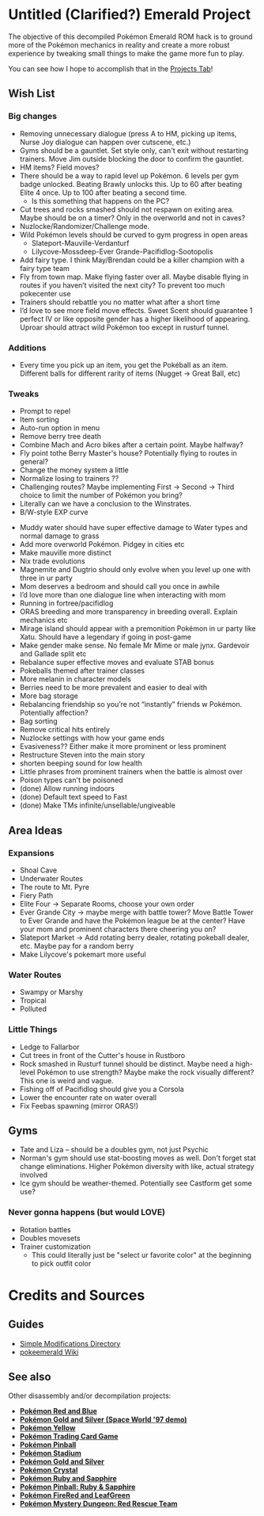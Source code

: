 # Untitled (Clarified?) Emerald Project

The objective of this decompiled Pokémon Emerald ROM hack is to ground more of the Pokémon mechanics in reality and create a more robust experience by tweaking small things to make the game more fun to play.

You can see how I hope to accomplish that in the [Projects Tab](https://github.com/descripteur/untitled-emerald-project/projects/)!

## Wish List
### Big changes
* Removing unnecessary dialogue (press A to HM, picking up items, Nurse Joy dialogue can happen over cutscene, etc.)
* Gyms should be a gauntlet. Set style only, can't exit without restarting trainers. Move Jim outside blocking the door to confirm the gauntlet.
* HM items? Field moves?
* There should be a way to rapid level up Pokémon. 6 levels per gym badge unlocked. Beating Brawly unlocks this. Up to 60 after beating Elite 4 once. Up to 100 after beating a second time.
  *  Is this something that happens on the PC?
* Cut trees and rocks smashed should not respawn on exiting area. Maybe should be on a timer? Only in the overworld and not in caves?
* Nuzlocke/Randomizer/Challenge mode.
* Wild Pokémon levels should be curved to gym progress in open areas 
  * Slateport-Mauville-Verdanturf
  * Lilycove-Mossdeep-Ever Grande-Pacifidlog-Sootopolis
* Add fairy type. I think May/Brendan could be a killer champion with a fairy type team
* Fly from town map. Make flying faster over all. Maybe disable flying in routes if you haven’t visited the next city? To prevent too much pokecenter use
* Trainers should rebattle you no matter what after a short time
* I’d love to see more field move effects. Sweet Scent should guarantee 1 perfect IV or like opposite gender has a higher likelihood of appearing. Uproar should attract wild Pokémon too except in rusturf tunnel. 

### Additions
* Every time you pick up an item, you get the Pokéball as an item. Different balls for different rarity of items (Nugget → Great Ball, etc)


### Tweaks
* Prompt to repel
* Item sorting
* Auto-run option in menu
* Remove berry tree death
* Combine Mach and Acro bikes after a certain point. Maybe halfway?
* Fly point tothe Berry Master's house? Potentially flying to routes in general?
* Change the money system a little
* Normalize losing to trainers ?? 
* Challenging routes? Maybe implementing First → Second → Third choice to limit the number of Pokémon you bring?
* Literally can we have a conclusion to the Winstrates.
* B/W-style EXP curve
- Muddy water should have super effective damage to Water types and normal damage to grass
- Add more overworld Pokémon. Pidgey in cities etc
- Make mauville more distinct
- Nix trade evolutions 
- Magnemite and Dugtrio should only evolve when you level up one with three in ur party
- Mom deserves a bedroom and should call you once in awhile
- I’d love more than one dialogue line when interacting with mom
- Running in fortree/pacifidlog
- ORAS breeding and more transparency in breeding overall. Explain mechanics etc
- Mirage island should appear with a premonition Pokémon in ur party like Xatu. Should have a legendary if going in post-game
- Make gender make sense. No female Mr Mime or male jynx. Gardevoir and Gallade split etc
- Rebalance super effective moves and evaluate STAB bonus
- Pokeballs themed after trainer classes
- More melanin in character models
- Berries need to be more prevalent and easier to deal with
- More bag storage
- Rebalancing friendship so you’re not “instantly” friends w Pokémon. Potentially affection?
- Bag sorting
- Remove critical hits entirely
- Nuzlocke settings with how your game ends
- Evasiveness?? Either make it more prominent or less prominent
- Restructure Steven into the main story
- shorten beeping sound for low health
- Little phrases from prominent trainers when the battle is almost over
- Poison types can't be poisoned
- (done) Allow running indoors
- (done) Default text speed to Fast
- (done) Make TMs infinite/unsellable/ungiveable

## Area Ideas
### Expansions
* Shoal Cave
* Underwater Routes
* The route to Mt. Pyre
* Fiery Path
* Elite Four → Separate Rooms, choose your own order
* Ever Grande City → maybe merge with battle tower? Move Battle Tower to Ever Grande and have the Pokémon league be at the center? Have your mom and prominent characters there cheering you on?
* Slateport Market → Add rotating berry dealer, rotating pokeball dealer, etc. Maybe pay for a random berry
* Make Lilycove's pokemart more useful

### Water Routes
* Swampy or Marshy
* Tropical
* Polluted

### Little Things
* Ledge to Fallarbor 
* Cut trees in front of the Cutter's house in Rustboro
* Rock smashed in Rusturf tunnel should be distinct. Maybe need a high-level Pokémon to use strength? Maybe make the rock visually different? This one is weird and vague.
* Fishing off of Pacifidlog should give you a Corsola
* Lower the encounter rate on water overall
* Fix Feebas spawning (mirror ORAS!)


## Gyms
* Tate and Liza – should be a doubles gym, not just Psychic
* Norman's gym should use stat-boosting moves as well. Don't forget stat change eliminations. Higher Pokémon diversity with like, actual strategy involved
* Ice gym should be weather-themed. Potentially see Castform get some use?



### Never gonna happens (but would LOVE)
* Rotation battles
* Doubles movesets
* Trainer customization
  * This could literally just be "select ur favorite color" at the beginning to pick outfit color

# Credits and Sources

## Guides
* [Simple Modifications Directory](https://www.pokecommunity.com/showthread.php?p=9986048)
* [pokeemerald Wiki](https://github.com/pret/pokeemerald/wiki)

## See also

Other disassembly and/or decompilation projects:
* [**Pokémon Red and Blue**](https://github.com/pret/pokered)
* [**Pokémon Gold and Silver (Space World '97 demo)**](https://github.com/pret/pokegold-spaceworld)
* [**Pokémon Yellow**](https://github.com/pret/pokeyellow)
* [**Pokémon Trading Card Game**](https://github.com/pret/poketcg)
* [**Pokémon Pinball**](https://github.com/pret/pokepinball)
* [**Pokémon Stadium**](https://github.com/pret/pokestadium)
* [**Pokémon Gold and Silver**](https://github.com/pret/pokegold)
* [**Pokémon Crystal**](https://github.com/pret/pokecrystal)
* [**Pokémon Ruby and Sapphire**](https://github.com/pret/pokeruby)
* [**Pokémon Pinball: Ruby & Sapphire**](https://github.com/pret/pokepinballrs)
* [**Pokémon FireRed and LeafGreen**](https://github.com/pret/pokefirered)
* [**Pokémon Mystery Dungeon: Red Rescue Team**](https://github.com/pret/pmd-red)
